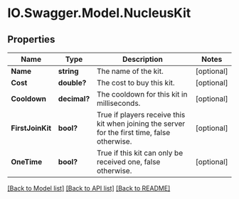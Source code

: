 # IO.Swagger.Model.NucleusKit
## Properties

Name | Type | Description | Notes
------------ | ------------- | ------------- | -------------
**Name** | **string** | The name of the kit. | [optional] 
**Cost** | **double?** | The cost to buy this kit. | [optional] 
**Cooldown** | **decimal?** | The cooldown for this kit in milliseconds. | [optional] 
**FirstJoinKit** | **bool?** | True if players receive this kit when joining the server for the first time, false otherwise. | [optional] 
**OneTime** | **bool?** | True if this kit can only be received one, false otherwise. | [optional] 

[[Back to Model list]](../README.md#documentation-for-models) [[Back to API list]](../README.md#documentation-for-api-endpoints) [[Back to README]](../README.md)


